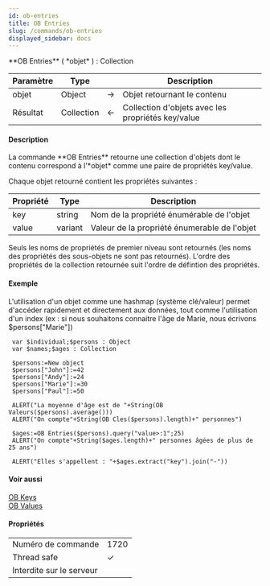 ```yaml
---
id: ob-entries
title: OB Entries
slug: /commands/ob-entries
displayed_sidebar: docs
---
```


<!--REF #_command_.OB Entries.Syntax-->**OB Entries** ( *objet* ) : Collection<!-- END REF-->
<!--REF #_command_.OB Entries.Params-->
| Paramètre | Type |  | Description |
| --- | --- | --- | --- |
| objet | Object | &#8594;  | Objet retournant le contenu |
| Résultat | Collection | &#8592; | Collection d'objets avec les propriétés key/value |

<!-- END REF-->

#### Description 

<!--REF #_command_.OB Entries.Summary-->La commande **OB Entries** retourne une collection d'objets dont le contenu correspond à l'*objet* comme une paire de propriétés key/value.<!-- END REF--> 

Chaque objet retourné contient les propriétés suivantes :

| **Propriété** | **Type** | **Description**                              |
| ------------- | -------- | -------------------------------------------- |
| key           | string   | Nom de la propriété énumérable de l'objet    |
| value         | variant  | Valeur de la propriété énumerable de l'objet |

Seuls les noms de propriétés de premier niveau sont retournés (les noms des propriétés des sous-objets ne sont pas retournés). L'ordre des propriétés de la collection retournée suit l'ordre de défintion des propriétés.

#### Exemple 

L'utilisation d'un objet comme une hashmap (système clé/valeur) permet d'accéder rapidement et directement aux données, tout comme l'utilisation d'un index (ex : si nous souhaitons connaitre l'âge de Marie, nous écrivons $persons\["Marie"\])

```4d
 var $individual;$persons : Object
 var $names;$ages : Collection
 
 $persons:=New object
 $persons["John"]:=42
 $persons["Andy"]:=24
 $persons["Marie"]:=30
 $persons["Paul"]:=50
 
 ALERT("La moyenne d'âge est de "+String(OB Valeurs($persons).average()))
 ALERT("On compte"+String(OB Cles($persons).length)+" personnes")
 
 $ages:=OB Entries($persons).query("value>:1";25)
 ALERT("On compte"+String($ages.length)+" personnes âgées de plus de 25 ans")
 
 ALERT("Elles s'appellent : "+$ages.extract("key").join("-"))
```

#### Voir aussi 

[OB Keys](ob-keys.md)  
[OB Values](ob-values.md)  

#### Propriétés
|  |  |
| --- | --- |
| Numéro de commande | 1720 |
| Thread safe | &check; |
| Interdite sur le serveur ||


